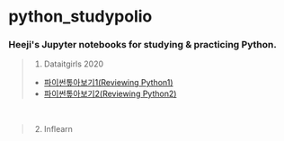 # python_studypolio
### Heeji's Jupyter notebooks for studying & practicing Python.

> 1. Dataitgirls 2020
>  - [파이썬톺아보기1(Reviewing Python1)](python_review_1.html)
>  - [파이썬톺아보기2(Reviewing Python2)]()
<br/>

> 2. Inflearn
>
